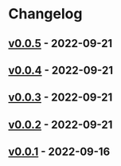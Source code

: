 # Changelog

## [v0.0.5](https://github.com/takutakahashi/node-tainter/compare/v0.0.4...v0.0.5) - 2022-09-21

## [v0.0.4](https://github.com/takutakahashi/node-tainter/compare/v0.0.3...v0.0.4) - 2022-09-21

## [v0.0.3](https://github.com/takutakahashi/node-tainter/compare/v0.0.2...v0.0.3) - 2022-09-21

## [v0.0.2](https://github.com/takutakahashi/node-tainter/compare/v0.0.1...v0.0.2) - 2022-09-21

## [v0.0.1](https://github.com/takutakahashi/node-tainter/commits/v0.0.1) - 2022-09-16

